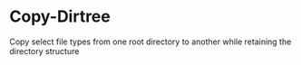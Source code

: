 # Copy-Dirtree
Copy select file types from one root directory to another while retaining the directory structure
